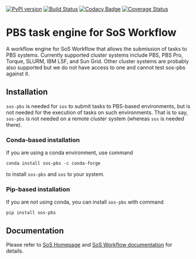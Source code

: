 [![PyPI version](https://badge.fury.io/py/sos-pbs.svg)](https://badge.fury.io/py/sos-pbs)
[![Build Status](https://travis-ci.org/vatlab/sos-pbs.svg?branch=master)](https://travis-ci.org/vatlab/sos-pbs)
[![Codacy Badge](https://api.codacy.com/project/badge/Grade/46ae533bdb614265a9fe78f077e54d87)](https://www.codacy.com/app/BoPeng/sos-pbs?utm_source=github.com&amp;utm_medium=referral&amp;utm_content=vatlab/sos-pbs&amp;utm_campaign=Badge_Grade)
[![Coverage Status](https://coveralls.io/repos/github/vatlab/sos-pbs/badge.svg)](https://coveralls.io/github/vatlab/sos-pbs)

# PBS task engine for SoS Workflow

A workflow engine for SoS Workflow that allows the submission of tasks to PBS systems. Currently supported
cluster systems include PBS, PBS Pro, Torque, SLURM, IBM LSF, and Sun Grid. Other cluster systems are
probably also supported but we do not have access to one and cannot test sos-pbs against it.

## Installation

`sos-pbs` is needed for `sos` to submit tasks to PBS-based environments, but is not needed for the
execution of tasks on such environments. That is to say, `sos-pbs` is not needed on a remote cluster
system (whereas `sos` is needed there).

### Conda-based installation

If you are using a conda environment, use command

```
conda install sos-pbs -c conda-forge
```
to install `sos-pbs` and `sos` to your system.

### Pip-based installation

If you are not using conda, you can install `sos-pbs` with command

```
pip install sos-pbs
```

## Documentation

Please refer to [SoS Homepage](http://vatlab.github.io/SoS/) and [SoS Workflow documentation](https://vatlab.github.io/sos-docs/workflow.html#content) for details.

